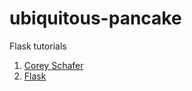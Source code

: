 # ubiquitous-pancake
Flask tutorials

1. [Corey Schafer](https://www.youtube.com/playlist?list=PL-osiE80TeTs4UjLw5MM6OjgkjFeUxCYH)
2. [Flask](https://flask.palletsprojects.com/en/2.0.x/installation/)



